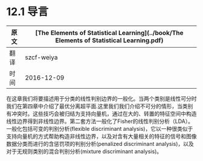 

# 12.1 导言

| 原文   | [The Elements of Statistical Learning](../book/The Elements of Statistical Learning.pdf) |
| ---- | ---------------------------------------- |
| 翻译   | szcf-weiya                               |
| 时间   | 2016-12-09                               |

在这章我们将要描述用于分类的线性判别边界的一般化。当两个类别是线性可分时我们在第四章中介绍了最优分离超平面.这里我们我们介绍不可分的情形，当类别有冲突时。这些技巧会被归结为支持向量机，通过在大的、转置的特征空间中构造线性边界得到非线性边界。第二套方法一般化了Fisher的线性判别分析（LDA）。一般化包括可变的判别分析(flexible discriminant analysis)，它以一种很类似于支持向量机的方式帮助构造非线性边界，以及对含有大量相关的特征的信号和图像数据分类而进行的含惩罚项的判别分析(penalized discriminant analysis)，以及对于无规则类别的混合判别分析(mixture discriminant analysis)。



